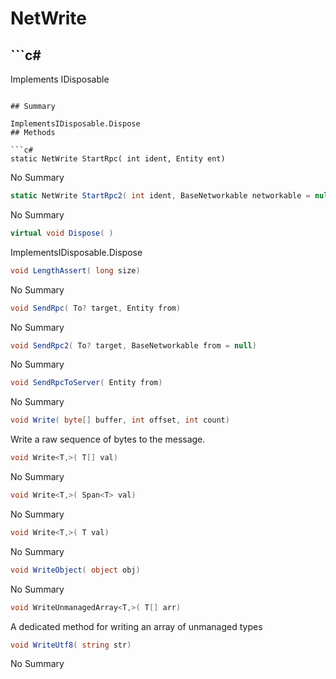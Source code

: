# NetWrite

## ```c#
Implements IDisposable
```

## Summary

ImplementsIDisposable.Dispose
## Methods

```c#
static NetWrite StartRpc( int ident, Entity ent) 
```
No Summary
```c#
static NetWrite StartRpc2( int ident, BaseNetworkable networkable = null) 
```
No Summary
```c#
virtual void Dispose( ) 
```
ImplementsIDisposable.Dispose
```c#
void LengthAssert( long size) 
```
No Summary
```c#
void SendRpc( To? target, Entity from) 
```
No Summary
```c#
void SendRpc2( To? target, BaseNetworkable from = null) 
```
No Summary
```c#
void SendRpcToServer( Entity from) 
```
No Summary
```c#
void Write( byte[] buffer, int offset, int count) 
```
Write a raw sequence of bytes to the message.
```c#
void Write<T,>( T[] val) 
```
No Summary
```c#
void Write<T,>( Span<T> val) 
```
No Summary
```c#
void Write<T,>( T val) 
```
No Summary
```c#
void WriteObject( object obj) 
```
No Summary
```c#
void WriteUnmanagedArray<T,>( T[] arr) 
```
A dedicated method for writing an array of unmanaged types
```c#
void WriteUtf8( string str) 
```
No Summary
